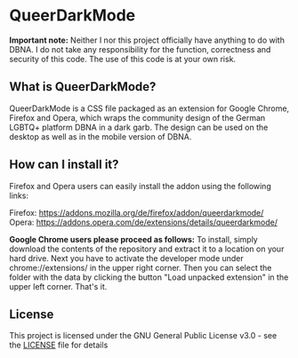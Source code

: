 # QueerDarkMode

**Important note:** Neither I nor this project officially have anything to do with DBNA. I do not take any responsibility for the function, correctness and security of this code. The use of this code is at your own risk. 


## What is QueerDarkMode?

QueerDarkMode is a CSS file packaged as an extension for Google Chrome, Firefox and Opera, which wraps the community design of the German LGBTQ+ platform DBNA in a dark garb. The design can be used on the desktop as well as in the mobile version of DBNA.

## How can I install it?

Firefox and Opera users can easily install the addon using the following links:

Firefox: https://addons.mozilla.org/de/firefox/addon/queerdarkmode/  
Opera: https://addons.opera.com/de/extensions/details/queerdarkmode/

**Google Chrome users please proceed as follows:**
To install, simply download the contents of the repository and extract it to a location on your hard drive. Next you have to activate the developer mode under chrome://extensions/ in the upper right corner. Then you can select the folder with the data by clicking the button "Load unpacked extension" in the upper left corner. That's it.

## License

This project is licensed under the GNU General Public License v3.0 - see the [LICENSE](LICENSE) file for details

